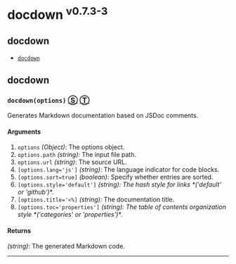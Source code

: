 # docdown <sup>v0.7.3-3</sup>

<!-- div class="toc-container" -->




<!-- div -->

## <a name="toc-docdown"></a> docdown

* <a href="#docdownoptions">`docdown`</a>

<!-- /div -->

<!-- /div -->

<!-- div class="doc-container" -->




<!-- div -->

## docdown




<!-- div -->

### <a name="docdownoptions"></a> `docdown(options)` [&#x24C8;](https://github.com/GerHobbelt/docdown/blob/0.7.3-3/index.js#L26 "View in source") [&#x24C9;][1]

Generates Markdown documentation based on JSDoc comments.




#### Arguments

1. `options` *(Object)*: The options object.
2. `options.path` *(string)*: The input file path.
3. `options.url` *(string)*: The source URL.
4. `[options.lang='js']` *(string)*: The language indicator for code blocks.
5. `[options.sort=true]` *(boolean)*: Specify whether entries are sorted.
6. `[options.style='default']` *(string): The hash style for links &#42;('default' or 'github')*&#42;.
7. `[options.title='<%]` *(string)*: The documentation title.
8. `[options.toc='properties']` *(string): The table of contents organization style &#42;('categories' or 'properties')*&#42;.




#### Returns

*(string)*: The generated Markdown code.

---

<!-- /div -->

<!-- /div -->

<!-- /div -->




 [1]: #toc-docdown "Jump back to the TOC."
